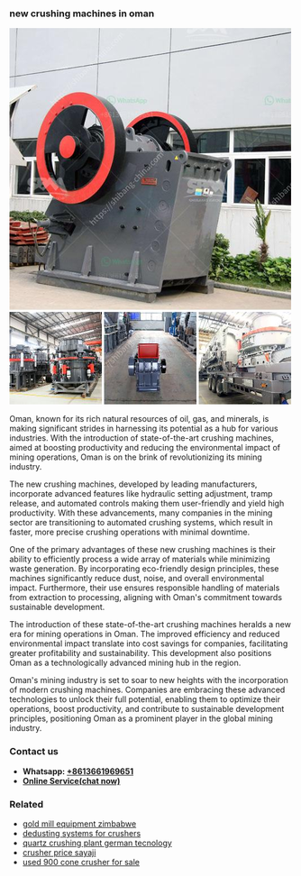 <h3>new crushing machines in oman</h3><img src='1708498141.jpg' alt=''><p>Oman, known for its rich natural resources of oil, gas, and minerals, is making significant strides in harnessing its potential as a hub for various industries. With the introduction of state-of-the-art crushing machines, aimed at boosting productivity and reducing the environmental impact of mining operations, Oman is on the brink of revolutionizing its mining industry.</p><p>The new crushing machines, developed by leading manufacturers, incorporate advanced features like hydraulic setting adjustment, tramp release, and automated controls making them user-friendly and yield high productivity. With these advancements, many companies in the mining sector are transitioning to automated crushing systems, which result in faster, more precise crushing operations with minimal downtime.</p><p>One of the primary advantages of these new crushing machines is their ability to efficiently process a wide array of materials while minimizing waste generation. By incorporating eco-friendly design principles, these machines significantly reduce dust, noise, and overall environmental impact. Furthermore, their use ensures responsible handling of materials from extraction to processing, aligning with Oman's commitment towards sustainable development.</p><p>The introduction of these state-of-the-art crushing machines heralds a new era for mining operations in Oman. The improved efficiency and reduced environmental impact translate into cost savings for companies, facilitating greater profitability and sustainability. This development also positions Oman as a technologically advanced mining hub in the region.</p><p>Oman's mining industry is set to soar to new heights with the incorporation of modern crushing machines. Companies are embracing these advanced technologies to unlock their full potential, enabling them to optimize their operations, boost productivity, and contribute to sustainable development principles, positioning Oman as a prominent player in the global mining industry.</p><h3>Contact us</h3><ul><li><strong>Whatsapp:&nbsp;<a href="https://wa.me/8613661969651">+8613661969651</a></strong></li><li><a href="https://swt.shibang-china.com/?git&amp;zhl&amp;new crushing machines in oman"><strong>Online Service(chat now)</strong></a></li></ul><h3>Related</h3><ul><li><a href='gold mill equipment zimbabwe.md'>gold mill equipment zimbabwe</a></li><li><a href='dedusting systems for crushers.md'>dedusting systems for crushers</a></li><li><a href='quartz crushing plant german tecnology.md'>quartz crushing plant german tecnology</a></li><li><a href='crusher price sayaji.md'>crusher price sayaji</a></li><li><a href='used 900 cone crusher for sale.md'>used 900 cone crusher for sale</a></li></ul>